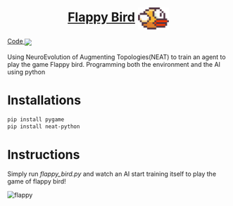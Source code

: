 <h1 align="center"> 
    <a href="https://rajathpi.github.io/flappy-bird/">Flappy Bird</a>  
    <img src="https://raw.githubusercontent.com/rajathpi/flappy-bird/main/imgs/bird1.png" width="70" align="center">
</h1>
<a href="https://raw.githubusercontent.com/rajathpi/flappy-bird/main/Flappy_bird.py">
  Code
  <img src="https://emojipedia-us.s3.amazonaws.com/source/microsoft-teams/337/bird_1f426.png" width="50" align="center">
 </a><br><br>
Using NeuroEvolution of Augmenting Topologies(NEAT) to train an agent to play the game Flappy bird. Programming both the environment and the AI using python

# Installations
```
pip install pygame
pip install neat-python
```

# Instructions
Simply run *flappy_bird.py* and watch an AI start training itself to play the game of flappy bird!


![flappy](https://user-images.githubusercontent.com/82278285/118827480-0a4afd00-b8da-11eb-949a-46023b36b7c6.gif)

